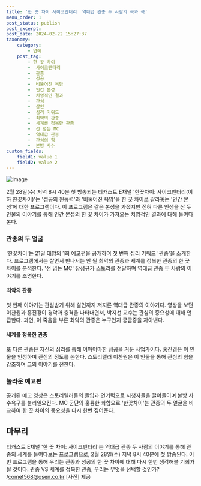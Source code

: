 ```yaml
---
title: '한 끗 차이 사이코멘터리  역대급 관종 두 사람의 극과 극'
menu_order: 1
post_status: publish
post_excerpt: 
post_date: 2024-02-22 15:27:37
taxonomy:
    category:
        - 연예
    post_tag:
        - 한 끗 차이
        -  사이코멘터리
        -  관종
        -  성공
        -  비뚤어진 욕망
        -  인간 본성
        -  치명적인 결과
        -  관심
        -  살인
        -  심리 키워드
        -  최악의 관종
        -  세계를 정복한 관종
        -  선 넘는 MC
        -  역대급 관종
        -  관심의 힘
        -  본방 사수
custom_fields:
    field1: value 1
    field2: value 2
---
```


![Image](https://ssl.pstatic.net/mimgnews/image/109/2024/02/21/0005021849_001_20240221155303348.jpg?type=w540)

2월 28일(수) 저녁 8시 40분 첫 방송되는 티캐스트 E채널 '한끗차이: 사이코멘터리(이하 한끗차이)'는 '성공의 원동력'과 '비뚤어진 욕망'을 한 끗 차이로 갈라놓는 '인간 본성'에 대한 프로그램이다. 이 프로그램은 같은 본성을 가졌지만 전혀 다른 인생을 산 두 인물의 이야기를 통해 인간 본성의 한 끗 차이가 가져오는 치명적인 결과에 대해 들여다본다.
### 관종의 두 얼굴
'한끗차이'는 21일 대망의 1회 예고편을 공개하며 첫 번째 심리 키워드 '관종'을 소개한다. 프로그램에서는 살면서 만나서는 안 될 최악의 관종과 세계를 정복한 관종의 한 끗 차이를 분석한다. '선 넘는 MC' 장성규가 스토리를 전달하며 역대급 관종 두 사람의 이야기를 조명한다.
#### 최악의 관종
첫 번째 이야기는 관심받기 위해 살인까지 저지른 역대급 관종의 이야기다. 영상을 보던 이찬원과 홍진경이 경악과 충격을 나타내면서, 박지선 교수는 관심의 중요성에 대해 언급한다. 과연, 이 죽음을 부른 최악의 관종은 누구인지 궁금증을 자아낸다.
#### 세계를 정복한 관종
또 다른 관종은 자신의 심리를 통해 어마어마한 성공을 거둔 사업가이다. 홍진경은 이 인물을 인정하며 관심의 정도를 논한다. 스토리텔러 이찬원은 이 인물을 통해 관심의 힘을 강조하며 그의 이야기를 전한다.
### 놀라운 예고편
공개된 예고 영상은 스토리텔러들의 몰입과 연기력으로 시청자들을 끌어들이며 본방 사수욕구를 불러일으킨다. MC 군단의 훌륭한 화합으로 '한끗차이'는 관종의 두 얼굴을 비교하여 한 끗 차이의 중요성을 다시 한번 짚어준다.
## 마무리
티캐스트 E채널 '한 끗 차이: 사이코멘터리'는 역대급 관종 두 사람의 이야기를 통해 관종의 세계를 들여다보는 프로그램으로, 2월 28일(수) 저녁 8시 40분에 첫 방송된다. 이번 프로그램을 통해 우리는 관종과 성공의 한 끗 차이에 대해 다시 한번 생각해볼 기회가 될 것이다. 관종 VS 세계를 정복한 관종, 우리는 무엇을 선택할 것인가?
/comet568@osen.co.kr
[사진] 제공
